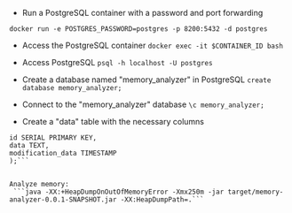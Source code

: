 - Run a PostgreSQL container with a password and port forwarding
 
```docker run -e POSTGRES_PASSWORD=postgres -p 8200:5432 -d postgres```
 
- Access the PostgreSQL container
```docker exec -it $CONTAINER_ID bash```

- Access PostgreSQL
```psql -h localhost -U postgres```

- Create a database named "memory_analyzer" in PostgreSQL
```create database memory_analyzer;```

- Connect to the "memory_analyzer" database
```\c memory_analyzer;```

- Create a "data" table with the necessary columns
```CREATE TABLE data (
id SERIAL PRIMARY KEY,
data TEXT,
modification_data TIMESTAMP
);```


Analyze memory:
 ```java -XX:+HeapDumpOnOutOfMemoryError -Xmx250m -jar target/memory-analyzer-0.0.1-SNAPSHOT.jar -XX:HeapDumpPath=.```